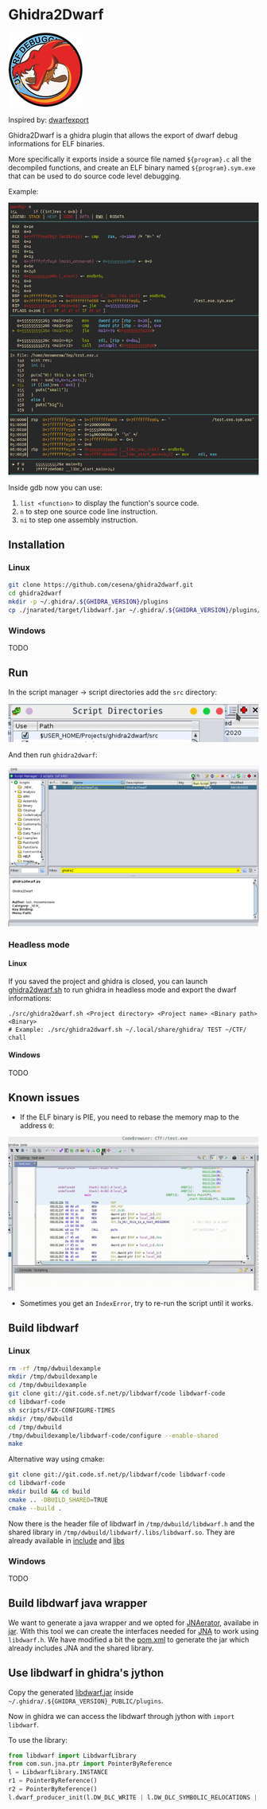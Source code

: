# Ghidra2Dwarf

![](./ghidra2dwarf.png)

Inspired by: [dwarfexport](https://github.com/ALSchwalm/dwarfexport)

Ghidra2Dwarf is a ghidra plugin that allows the export of dwarf debug informations
for ELF binaries.

More specifically it exports inside a source file named `${program}.c` all the decompiled
functions, and create an ELF binary named `${program}.sym.exe` that can be used to
do source code level debugging.

Example:

![](./img/gdb.png)

Inside gdb now you can use:

1. `list <function>` to display the function's source code.
2. `n` to step one source code line instruction.
3. `ni` to step one assembly instruction.

## Installation

### Linux

```sh
git clone https://github.com/cesena/ghidra2dwarf.git
cd ghidra2dwarf
mkdir -p ~/.ghidra/.${GHIDRA_VERSION}/plugins
cp ./jnarated/target/libdwarf.jar ~/.ghidra/.${GHIDRA_VERSION}/plugins/
```

### Windows

TODO

## Run

In the script manager -> script directories add the `src` directory:

![](./img/script-directories.png)

And then run `ghidra2dwarf`:

![](./img/run-script.png)

### Headless mode

#### Linux

If you saved the project and ghidra is closed, you can launch [ghidra2dwarf.sh](./src/ghidra2dwarf.sh)
to run ghidra in headless mode and export the dwarf informations:

```
./src/ghidra2dwarf.sh <Project directory> <Project name> <Binary path> <Binary>
# Example: ./src/ghidra2dwarf.sh ~/.local/share/ghidra/ TEST ~/CTF/ chall
```

#### Windows

TODO

## Known issues

* If the ELF binary is PIE, you need to rebase the memory map to the address `0`:

![](./img/rebase-pie.gif)

* Sometimes you get an `IndexError`, try to re-run the script until it works.

## Build libdwarf

### Linux

```sh
rm -rf /tmp/dwbuildexample
mkdir /tmp/dwbuildexample
cd /tmp/dwbuildexample
git clone git://git.code.sf.net/p/libdwarf/code libdwarf-code
cd libdwarf-code
sh scripts/FIX-CONFIGURE-TIMES
mkdir /tmp/dwbuild
cd /tmp/dwbuild
/tmp/dwbuildexample/libdwarf-code/configure --enable-shared
make
```

Alternative way using cmake:

```sh
git clone git://git.code.sf.net/p/libdwarf/code libdwarf-code
cd libdwarf-code
mkdir build && cd build
cmake .. -DBUILD_SHARED=TRUE
cmake --build .
```

Now there is the header file of libdwarf in `/tmp/dwbuild/libdwarf.h` and the
shared library in `/tmp/dwbuild/libdwarf/.libs/libdwarf.so`. They are already
available in [include](./include) and [libs](./lib)

### Windows

TODO

## Build libdwarf java wrapper

We want to generate a java wrapper and we opted for [JNAerator](https://github.com/nativelibs4java/JNAerator),
availabe in [jar](./jar/jnaerator-0.12.jar). With this tool we can create the
interfaces needed for [JNA](https://github.com/java-native-access/jna) to work 
using `libdwarf.h`. We have modified a bit the [pom.xml](./jnarated/pom.xml) to 
generate the jar which already includes JNA and the shared library.

## Use libdwarf in ghidra's jython

Copy the generated [libdwarf.jar](./jar/jnarated/target/libdwarf.jar) inside `~/.ghidra/.${GHIDRA_VERSION}_PUBLIC/plugins`.

Now in ghidra we can access the libdwarf through jython with `import libdwarf`.

To use the library:

```py
from libdwarf import LibdwarfLibrary
from com.sun.jna.ptr import PointerByReference
l = LibdwarfLibrary.INSTANCE
r1 = PointerByReference()
r2 = PointerByReference()
l.dwarf_producer_init(l.DW_DLC_WRITE | l.DW_DLC_SYMBOLIC_RELOCATIONS | l.DW_DLC_POINTER64 | l.DW_DLC_OFFSET32 |  l.DW_DLC_TARGET_LITTLEENDIAN, lambda x: 0, None, None, None, 'x86_64', 'V2', '', r1, r2)
```
